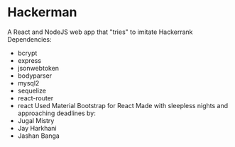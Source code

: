 # Hackerman
A React and NodeJS web app that "tries" to imitate Hackerrank
Dependencies:
- bcrypt
- express
- jsonwebtoken
- bodyparser
- mysql2
- sequelize
- react-router
- react
Used Material Bootstrap for React
Made with sleepless nights and approaching deadlines by:
- Jugal Mistry
- Jay Harkhani
- Jashan Banga
